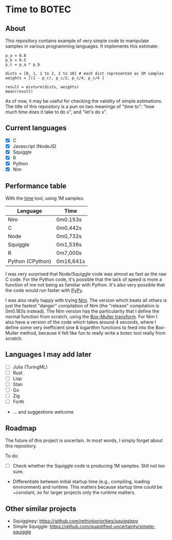 # Time to BOTEC

## About

This repository contains example of very simple code to manipulate samples in various programming languages. It implements this estimate:

```
p_a = 0.8
p_b = 0.5
p_c = p_a * p_b

dists = [0, 1, 1 to 3, 2 to 10] # each dist represented as 1M samples
weights = [(1 - p_c), p_c/2, p_c/4, p_c/4 ]

result = mixture(dists, weights)
mean(result)
```

As of now, it may be useful for checking the validity of simple estimations. The title of this repository is a pun on two meanings of "time to": "how much time does it take to do x", and "let's do x".

## Current languages

- [x] C
- [x] Javascript (NodeJS)
- [x] Squiggle 
- [x] R
- [x] Python
- [x] Nim 

## Performance table

With the [time](https://man7.org/linux/man-pages/man1/time.1.html) tool, using 1M samples:

| Language             | Time      |
|----------------------|-----------|
| Nim                  | 0m0.153s  |
| C                    | 0m0,442s  |
| Node                 | 0m0,732s  |
| Squiggle             | 0m1,536s  |
| R                    | 0m7,000s  |
| Python (CPython)     | 0m16,641s |

I was very surprised that Node/Squiggle code was almost as fast as the raw C code. For the Python code, it's possible that the lack of speed is more a function of me not being as familiar with Python. It's also very possible that the code would run faster with [PyPy](https://doc.pypy.org).

I was also really happy with trying [Nim](https://nim-lang.org/). The version which beats all others is just the fastest "danger" compilation of Nim (the "release" compilation is 0m0.183s instead). The Nim version has the particularity that I define the normal function from scratch, using the [Box–Muller transform](https://en.wikipedia.org/wiki/Box%E2%80%93Muller_transform#Basic_form). For Nim I also have a version of the code which takes around 4 seconds, where I define some very inefficient sine & logarithm functions to feed into the Box-Muller method, because it felt like fun to really write a botec tool really from scratch.

## Languages I may add later

- [ ] Julia (TuringML) 
- [ ] Rust
- [ ] Lisp
- [ ] Stan
- [ ] Go 
- [ ] Zig
- [ ] Forth
- ... and suggestions welcome

## Roadmap

The future of this project is uncertain. In most words, I simply forget about this repository.

To do:
- [ ] Check whether the Squiggle code is producing 1M samples. Still not too sure.
- Differentiate between initial startup time (e.g., compiling, loading environment) and runtime. This matters because startup time could be ~constant, so for larger projects only the runtime matters.

## Other similar projects

- Squigglepy: <https://github.com/rethinkpriorities/squigglepy>
- Simple Squiggle: <https://github.com/quantified-uncertainty/simple-squiggle>
